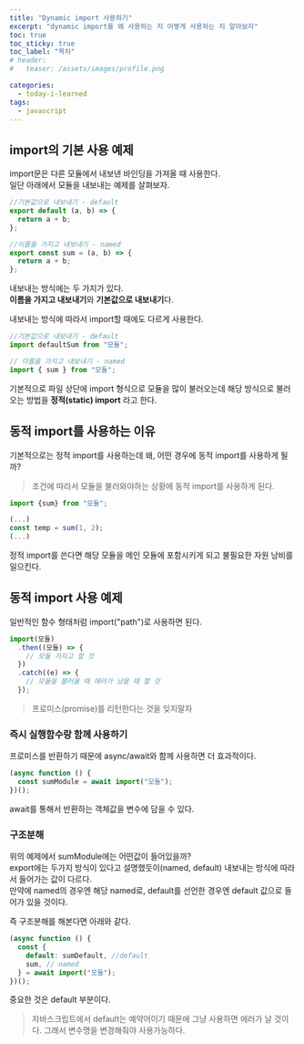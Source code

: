 ```yaml
---
title: "Dynamic import 사용하기"
excerpt: "dynamic import를 왜 사용하는 지 어떻게 사용하는 지 알아보자"
toc: true
toc_sticky: true
toc_label: "목차"
# header:
#   teaser: /assets/images/profile.png

categories:
  - today-i-learned
tags:
  - javascript
---
```


## import의 기본 사용 예제

import문은 다른 모듈에서 내보낸 바인딩을 가져올 때 사용한다.  
일단 아래에서 모듈을 내보내는 예제를 살펴보자.

```js
//기본값으로 내보내기 - default
export default (a, b) => {
  return a + b;
};

//이름을 가지고 내보내기 - named
export const sum = (a, b) => {
  return a + b;
};
```

내보내는 방식에는 두 가지가 있다.  
**이름을 가지고 내보내기**와 **기본값으로 내보내기**다.

내보내는 방식에 따라서 import할 때에도 다르게 사용한다.

```js
//기본값으로 내보내기 - default
import defaultSum from "모듈";

// 이름을 가지고 내보내기 - named
import { sum } from "모듈";
```

기본적으로 파일 상단에 import 형식으로 모듈을 많이 불러오는데 해당 방식으로 불러오는 방법을 **정적(static) import** 라고 한다.

## 동적 import를 사용하는 이유

기본적으로는 정적 import를 사용하는데 왜, 어떤 경우에 동적 import를 사용하게 될까?

> 조건에 따라서 모듈을 불러와야하는 상황에 동적 import를 사용하게 된다.

```js
import {sum} from "모듈";

(...)
const temp = sum(1, 2);
(...)
```

정적 import를 쓴다면 해당 모듈을 메인 모듈에 포함시키게 되고 불필요한 자원 낭비를 일으킨다.

## 동적 import 사용 예제

일반적인 함수 형태처럼 import("path")로 사용하면 된다.

```js
import(모듈)
  .then((모듈) => {
    // 모듈 가지고 할 것
  })
  .catch((e) => {
    // 모듈을 불러올 때 에러가 났을 때 할 것
  });
```

> 프로미스(promise)를 리턴한다는 것을 잊지말자

### 즉시 실행함수랑 함께 사용하기

프로미스를 반환하기 때문에 async/await와 함께 사용하면 더 효과적이다.

```js
(async function () {
  const sumModule = await import("모듈");
})();
```

await를 통해서 반환하는 객체값을 변수에 담을 수 있다.

### 구조분해

위의 예제에서 sumModule에는 어떤값이 들어있을까?  
export에는 두가지 방식이 있다고 설명했듯이(named, default) 내보내는 방식에 따라서 들어가는 값이 다르다.  
만약에 named의 경우엔 해당 named로, default를 선언한 경우엔 default 값으로 들어가 있을 것이다.

즉 구조분해를 해본다면 아래와 같다.

```js
(async function () {
  const {
    default: sumDefault, //default
    sum, // named
  } = await import("모듈");
})();
```

중요한 것은 default 부분이다.

> 자바스크립트에서 default는 예약어이기 때문에 그냥 사용하면 에러가 날 것이다. 그래서 변수명을 변경해줘야 사용가능하다.
